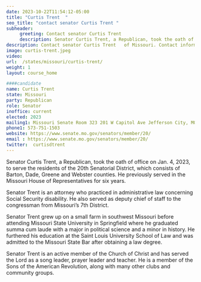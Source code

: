 ```yaml
---
date: 2023-10-22T11:54:12-05:00
title: "Curtis Trent  "
seo_title: "contact senator Curtis Trent "
subheader:
     greeting: Contact senator Curtis Trent
     description: Senator Curtis Trent, a Republican, took the oath of office on Jan. 4, 2023, to serve the residents of the 20th Senatorial District, which consists of Barton, Dade, Greene and Webster counties. He previously served in the Missouri House of Representatives for six years.
description: Contact senator Curtis Trent   of Missouri. Contact information for Curtis Trent includes email address, phone number, and mailing address.
image: curtis-trent.jpeg
video:
url:  /states/missouri/curtis-trent/
weight: 1
layout: course_home

####candidate
name: Curtis Trent
state: Missouri
party: Republican
role: Senator
inoffice: current
elected: 2023
mailing1: Missouri Senate Room 323 201 W Capitol Ave Jefferson City, MO 65101
phone1: 573-751-1503
website: https://www.senate.mo.gov/senators/member/20/
email : https://www.senate.mo.gov/senators/member/20/
twitter:  curtisdtrent
---
```


Senator Curtis Trent, a Republican, took the oath of office on Jan. 4, 2023, to serve the residents of the 20th Senatorial District, which consists of Barton, Dade, Greene and Webster counties. He previously served in the Missouri House of Representatives for six years.

Senator Trent is an attorney who practiced in administrative law concerning Social Security disability. He also served as deputy chief of staff to the congressman from Missouri’s 7th District.

Senator Trent grew up on a small farm in southwest Missouri before attending Missouri State University in Springfield where he graduated summa cum laude with a major in political science and a minor in history. He furthered his education at the Saint Louis University School of Law and was admitted to the Missouri State Bar after obtaining a law degree.

Senator Trent is an active member of the Church of Christ and has served the Lord as a song leader, prayer leader and teacher. He is a member of the Sons of the American Revolution, along with many other clubs and community groups.
